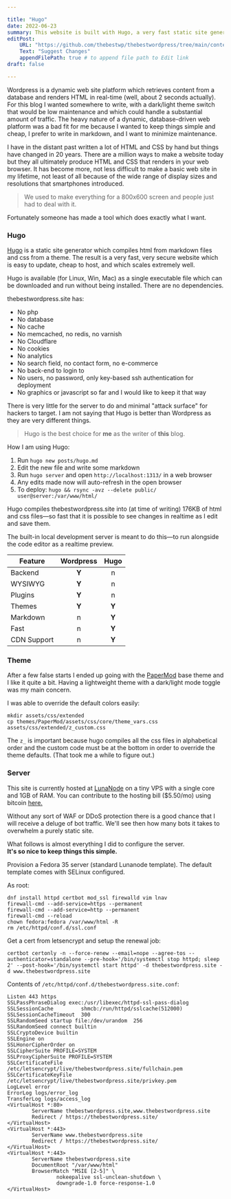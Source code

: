 ```yaml
---

title: "Hugo"
date: 2022-06-23
summary: This website is built with Hugo, a very fast static site generator.
editPost:
    URL: "https://github.com/thebestwp/thebestwordpress/tree/main/content"
    Text: "Suggest Changes"
    appendFilePath: true # to append file path to Edit link
draft: false

---
```


Wordpress is a dynamic web site platform which retrieves content from a database and renders HTML in real-time (well, about 2 seconds actually).
For this blog I wanted somewhere to write, with a dark/light theme switch that would be low maintenance and which could handle a substantial amount of traffic.
The heavy nature of a dynamic, database-driven web platform was a bad fit for me because I wanted to keep things simple and cheap, I prefer to write in markdown, and I want to minimize maintenance.

I have in the distant past written a lot of HTML and CSS by hand but things have changed in 20 years.
There are a million ways to make a website today but they all ultimately produce HTML and CSS that renders in your web browser.
It has become more, not less difficult to make a basic web site in my lifetime, not least of all because of the wide range of display sizes and resolutions that smartphones introduced.

> We used to make everything for a 800x600 screen and people just had to deal with it.

Fortunately someone has made a tool which does exactly what I want.

### Hugo
[Hugo](https://gohugo.io) is a static site generator which compiles html from markdown files and css from a theme.
The result is a very fast, very secure website which is easy to update, cheap to host, and which scales extremely well.

Hugo is available (for Linux, Win, Mac) as a single executable file which can be downloaded and run without being installed.
There are no dependencies.

thebestwordpress.site has:
- No php
- No database
- No cache
- No memcached, no redis, no varnish
- No Cloudflare
- No cookies
- No analytics
- No search field, no contact form, no e-commerce
- No back-end to login to
- No users, no password, only key-based ssh authentication for deployment
- No graphics or javascript so far and I would like to keep it that way

There is very little for the server to do and minimal "attack surface" for hackers to target.
I am not saying that Hugo is better than Wordpress as they are very different things.

> Hugo is the best choice for **me** as the writer of **this** blog.

How I am using Hugo:

1. Run `hugo new posts/hugo.md`
1. Edit the new file and write some markdown
1. Run `hugo server` and open `http://localhost:1313/` in a web browser
1. Any edits made now will auto-refresh in the open browser
1. To deploy: `hugo && rsync -avz --delete public/ user@server:/var/www/html/`

Hugo compiles thebestwordpress.site into (at time of writing) 176KB of html and css files—so fast that it is possible to see changes in realtime as I edit and save them.

The built-in local development server is meant to do this—to run alongside the code editor as a realtime preview.

Feature | Wordpress | Hugo
--- | :---: | :---:
Backend | **Y** | n
WYSIWYG | **Y** | n
Plugins | **Y** | n 
Themes | **Y** | **Y**
Markdown | n | **Y**
Fast | n | **Y**
CDN Support | n | **Y**

### Theme

After a few false starts I ended up going with the [PaperMod](https://github.com/adityatelange/hugo-PaperMod) base theme and I like it quite a bit.
Having a lightweight theme with a dark/light mode toggle was my main concern.

I was able to override the default colors easily:
```
mkdir assets/css/extended
cp themes/PaperMod/assets/css/core/theme_vars.css assets/css/extended/z_custom.css
```

The `z_` is important because hugo compiles all the css files in alphabetical order and the custom code must be at the bottom in order to override the theme defaults.
(That took me a while to figure out.)

### Server

This site is currently hosted at [LunaNode](https://lunanode.com) on a tiny VPS with a single core and 1GB of RAM. You can contribute to the hosting bill (\$5.50/mo) using bitcoin [here.](https://btcpay737660.lndyn.com/payment-requests/b56ac8bb-e25c-4f31-99c4-b47f348f0a17)

Without any sort of WAF or DDoS protection there is a good chance that I will receive a deluge of bot traffic.
We'll see then how many bots it takes to overwhelm a purely static site.

What follows is almost everything I did to configure the server.  
**It's so nice to keep things this simple.**

Provision a Fedora 35 server (standard Lunanode template).
The default template comes with SELinux configured.

As root:
```
dnf install httpd certbot mod_ssl firewalld vim lnav
firewall-cmd --add-service=https --permanent
firewall-cmd --add-service=http --permanent
firewall-cmd --reload
chown fedora:fedora /var/www/html -R
rm /etc/httpd/conf.d/ssl.conf
```

Get a cert from letsencrypt and setup the renewal job:
```
certbot certonly -n --force-renew --email=nope --agree-tos --authenticator=standalone --pre-hook='/bin/systemctl stop httpd; sleep 2' --post-hook='/bin/systemctl start httpd' -d thebestwordpress.site -d www.thebestwordpress.site
```

Contents of `/etc/httpd/conf.d/thebestwordpress.site.conf`:
```
Listen 443 https
SSLPassPhraseDialog exec:/usr/libexec/httpd-ssl-pass-dialog
SSLSessionCache         shmcb:/run/httpd/sslcache(512000)
SSLSessionCacheTimeout  300
SSLRandomSeed startup file:/dev/urandom  256
SSLRandomSeed connect builtin
SSLCryptoDevice builtin
SSLEngine on
SSLHonorCipherOrder on
SSLCipherSuite PROFILE=SYSTEM
SSLProxyCipherSuite PROFILE=SYSTEM
SSLCertificateFile /etc/letsencrypt/live/thebestwordpress.site/fullchain.pem
SSLCertificateKeyFile /etc/letsencrypt/live/thebestwordpress.site/privkey.pem
LogLevel error
ErrorLog logs/error_log
TransferLog logs/access_log
<VirtualHost *:80>
        ServerName thebestwordpress.site,www.thebestwordpress.site
        Redirect / https://thebestwordpress.site/
</VirtualHost>
<VirtualHost *:443>
        ServerName www.thebestwordpress.site
        Redirect / https://thebestwordpress.site/
</VirtualHost>
<VirtualHost *:443>
        ServerName thebestwordpress.site
        DocumentRoot "/var/www/html"
        BrowserMatch "MSIE [2-5]" \
                nokeepalive ssl-unclean-shutdown \
                downgrade-1.0 force-response-1.0
</VirtualHost>
```


